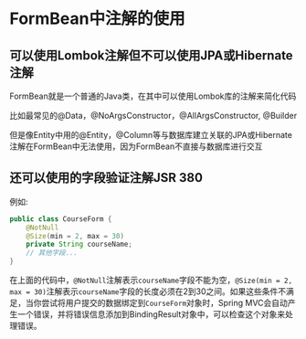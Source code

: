 # FormBean中注解的使用

## 可以使用Lombok注解但不可以使用JPA或Hibernate注解

FormBean就是一个普通的Java类，在其中可以使用Lombok库的注解来简化代码

比如最常见的@Data，@NoArgsConstructor，@AllArgsConstructor, @Builder

但是像Entity中用的@Entity，@Column等与数据库建立关联的JPA或Hibernate注解在FormBean中无法使用，因为FormBean不直接与数据库进行交互

## 还可以使用的字段验证注解JSR 380

例如:

```java
public class CourseForm {
    @NotNull
    @Size(min = 2, max = 30)
    private String courseName;
    // 其他字段...
}
```

在上面的代码中，`@NotNull`注解表示`courseName`字段不能为空，`@Size(min = 2, max = 30)`注解表示`courseName`字段的长度必须在2到30之间。如果这些条件不满足，当你尝试将用户提交的数据绑定到`CourseForm`对象时，Spring MVC会自动产生一个错误，并将错误信息添加到BindingResult对象中，可以检查这个对象来处理错误。